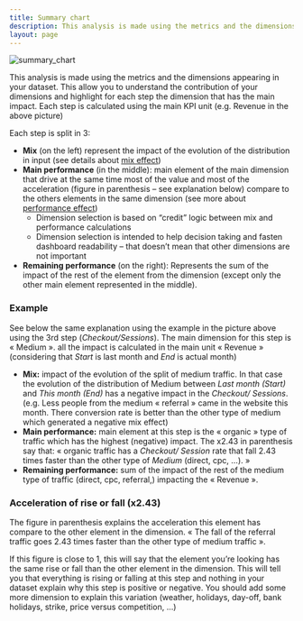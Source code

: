 ```yaml
---
title: Summary chart
description: This analysis is made using the metrics and the dimensions appearing in your dataset.
layout: page
---
```


![summary_chart]({{site.url}}{{site.baseurl}}/core_app/compare/web_application/dashboard/waterfall/images/CompareSummaryWaterfall-1024x383.jpg)

This analysis is made using the metrics and the dimensions appearing in your dataset. This allow you to understand the contribution of your dimensions and highlight for each step the dimension that has the main impact. Each step is calculated using the main KPI unit (e.g. Revenue in the above picture)

Each step is split in 3:

* **Mix** (on the left) represent the impact of the evolution of the distribution in input (see details about [mix effect]({{site.url}}{{site.baseurl}}/core_app/compare/web_application/dashboard/dimension_analysis/mix_effect))
* **Main performance** (in the middle): main element of the main dimension that drive at the same time most of the value and most of the acceleration (figure in parenthesis – see explanation below) compare to the others elements in the same dimension  (see more about [performance effect]({{site.url}}{{site.baseurl}}/core_app/compare/web_application/dashboard/dimension_analysis/performance_effect))
    * Dimension selection is based on “credit” logic between mix and performance calculations
    * Dimension selection is intended to help decision taking and fasten dashboard readability – that doesn’t mean that other dimensions are not important
* **Remaining performance** (on the right): Represents the sum of the impact of the rest of the element from the dimension (except only the other main element represented in the middle).


### Example
See below the same explanation using the example in the picture above using the 3rd step (*Checkout/Sessions*). The main dimension for this step is « Medium ». all the impact is calculated in the main unit « Revenue » (considering that *Start* is last month and *End* is actual month)

* **Mix:** impact of the evolution of the split of medium traffic. In that case the evolution of the distribution of Medium between *Last month (Start)* and *This month (End)* has a negative impact in the *Checkout/ Sessions*. (e.g. Less people from the medium « referral » came in the website this month. There conversion rate is better than the other type of medium which generated a negative mix effect)
* **Main performance:** main element at this step is the « organic » type of traffic which has the highest (negative) impact. The x2.43 in parenthesis say that: « organic traffic has a *Checkout/ Session* rate that fall 2.43 times faster than the other type of *Medium* (direct, cpc, …). »
* **Remaining performance:** sum of the impact of the rest of the medium type of traffic (direct, cpc, referral,) impacting the « Revenue ».


### Acceleration of rise or fall (x2.43)

The figure in parenthesis explains the acceleration this element has compare to the other element in the dimension. « The fall of the referral traffic goes 2.43 times faster than the other type of medium traffic ».

If this figure is close to 1, this will say that the element you’re looking has the same rise or fall than the other element in the dimension. This will tell you that everything is rising or falling at this step and nothing in your dataset explain why this step is positive or negative. You should add some more dimension to explain this variation (weather, holidays, day-off, bank holidays, strike, price versus competition, …)
